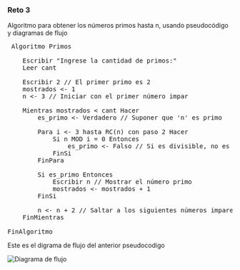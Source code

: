 ### Reto 3
Algoritmo para obtener los números primos hasta n, usando pseudocódigo y diagramas de flujo
<pre>
 Algoritmo Primos
	
    Escribir "Ingrese la cantidad de primos:"
    Leer cant
	
    Escribir 2 // El primer primo es 2
    mostrados <- 1
    n <- 3 // Iniciar con el primer número impar
	
    Mientras mostrados < cant Hacer
        es_primo <- Verdadero // Suponer que 'n' es primo
		
        Para i <- 3 hasta RC(n) con paso 2 Hacer
            Si n MOD i = 0 Entonces
                es_primo <- Falso // Si es divisible, no es primo
            FinSi
        FinPara
		
        Si es_primo Entonces
            Escribir n // Mostrar el número primo
            mostrados <- mostrados + 1
        FinSi
		
        n <- n + 2 // Saltar a los siguientes números impares
    FinMientras
	
FinAlgoritmo
</pre>

Este es el digrama de flujo del anterior pseudocodigo

![Diagrama de flujo](https://github.com/user-attachments/assets/8ac395c7-266d-4cb6-b46d-4c1909ae518e)


